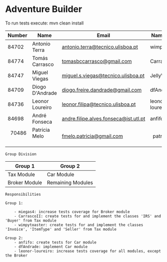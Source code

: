 # Adventure Builder

To run tests execute: mvn clean install

|   Number   |          Name           |               Email                  |   Name GitHUb    | Group |
| ---------- | ----------------------- | ------------------------------------ | ---------------- | ----- |
|    84702   | Antonio Terra           | antonio.terra@tecnico.ulisboa.pt     |   wimpytoaster   |   1   |
|    84774   | Tomás Carrasco          | tomasbccarrasco@gmail.com            |   CarrascoII     |   1   |
|    84747   | Miguel Viegas           | miguel.s.viegas@tecnico.ulisboa.pt   |   JellyWellyBelly|   1   |
|    84709   | Diogo D'Andrade         | diogo.freire.dandrade@gmail.com      |   dfAndrade      |   2   |
|    84736   | Leonor Loureiro         | leonor.filipa@tecnico.ulisboa.pt     |   leonor-loureiro|   2   |
|    84698   | André Fonseca           | andre.filipe.alves.fonseca@ist.utl.pt|   anfifo         |   2   |
|    70486   | Patrícia Melo           | fmelo.patricia@gmail.com             |   patricia-melo  |   2   |

	Group Division

|    Group 1    |      Group 2      |
| ------------- | ----------------  |
| Tax Module    | Car Module        |
| Broker Module | Remaining Modules |


	Responsibilities

	Group 1:
	
		- miegas4: increase tests coverage for Broker module
		- CarrascoII: create tests for and implement the classes 'IRS' and 'Buyer' from Tax module
		- wimpytoaster: create tests for and implement the classes 'Invoice', 'ItemType' and 'Seller' from Tax module
		
	Group 2:
		- anfifo: create tests for Car module
		- dfAndrade: implement Car module
		- leonor-loureiro: increase tests coverage for all modules, except the Broker
